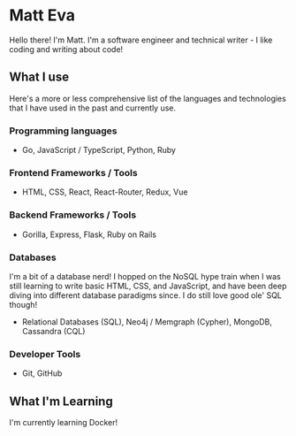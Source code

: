 # Matt Eva

Hello there! I'm Matt. I'm a software engineer and technical writer - I like coding and writing about code!

## What I use

Here's a more or less comprehensive list of the languages and technologies that I have used in the past and currently use. 

### Programming languages

- Go, JavaScript / TypeScript, Python, Ruby

### Frontend Frameworks / Tools

- HTML, CSS, React, React-Router, Redux, Vue

### Backend Frameworks / Tools

- Gorilla, Express, Flask, Ruby on Rails

### Databases

I'm a bit of a database nerd! I hopped on the NoSQL hype train when I was still learning to write basic HTML, CSS, and JavaScript, and have been deep diving into different database paradigms since. I do still love good ole' SQL though!

- Relational Databases (SQL), Neo4j / Memgraph (Cypher), MongoDB, Cassandra (CQL)

### Developer Tools

- Git, GitHub

## What I'm Learning

I'm currently learning Docker!
